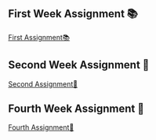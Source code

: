 ## First Week Assignment 📚
[First Assignment📚](https://github.com/HansarangAndroid/BukHanSan_Pyeonghwa/tree/first_week_assignment)
## Second Week Assignment 📁
[Second Assignment📁](https://github.com/HansarangAndroid/BukHanSan_Pyeonghwa/wiki/Second-Assignment%F0%9F%93%81)
## Fourth Week Assignment 🎯
[Fourth Assignment🎯](https://github.com/HansarangAndroid/BukHanSan_Pyeonghwa/wiki/Fourth-Week-Assignment-%F0%9F%8E%AF)
